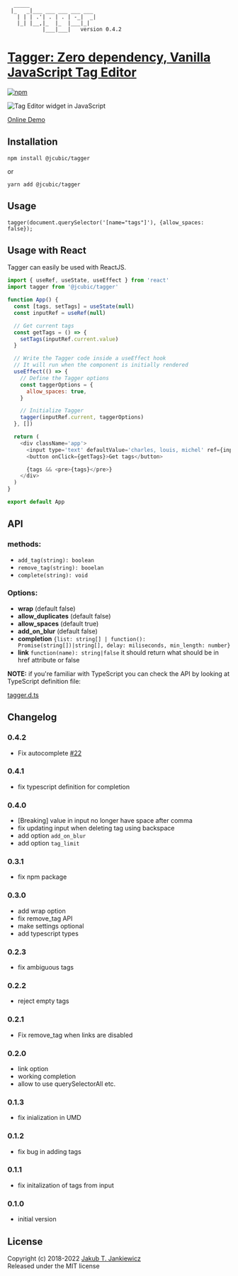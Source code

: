 ```
  _____
 |_   _|___ ___ ___ ___ ___
   | | | .'| . | . | -_|  _|
   |_| |__,|_  |_  |___|_|
           |___|___|   version 0.4.2
```
# [Tagger: Zero dependency, Vanilla JavaScript Tag Editor](https://github.com/jcubic/tagger)

[![npm](https://img.shields.io/badge/npm-0.4.2-blue.svg)](https://www.npmjs.com/package/@jcubic/tagger)

![Tag Editor widget in JavaScript](https://raw.githubusercontent.com/jcubic/tagger/master/screenshot.png)

[Online Demo](https://codepen.io/jcubic/pen/YbYpqO)

## Installation

```
npm install @jcubic/tagger
```

or

```
yarn add @jcubic/tagger
```

## Usage

```
tagger(document.querySelector('[name="tags"]'), {allow_spaces: false});
```

## Usage with React

Tagger can easily be used with ReactJS.

```javascript
import { useRef, useState, useEffect } from 'react'
import tagger from '@jcubic/tagger'

function App() {
  const [tags, setTags] = useState(null)
  const inputRef = useRef(null)

  // Get current tags
  const getTags = () => {
    setTags(inputRef.current.value)
  }

  // Write the Tagger code inside a useEffect hook
  // It will run when the component is initially rendered
  useEffect(() => {
    // Define the Tagger options
    const taggerOptions = {
      allow_spaces: true,
    }

    // Initialize Tagger
    tagger(inputRef.current, taggerOptions)
  }, [])

  return (
    <div className='app'>
      <input type='text' defaultValue='charles, louis, michel' ref={inputRef} />
      <button onClick={getTags}>Get tags</button>

      {tags && <pre>{tags}</pre>}
    </div>
  )
}

export default App
```

## API

### methods:

* `add_tag(string): boolean`
* `remove_tag(string): booelan`
* `complete(string): void`

### Options:

* **wrap** (default false)
* **allow_duplicates** (default false)
* **allow_spaces** (default true)
* **add_on_blur** (default false)
* **completion** `{list: string[] | function(): Promise(string[])|string[], delay: miliseconds, min_length: number}`
* **link** `function(name): string|false` it should return what should be in href attribute or false

**NOTE:** if you're familiar with TypeScript you can check the API by looking at
TypeScript definition file:

[tagger.d.ts](tagger.d.ts)

## Changelog
### 0.4.2
* Fix autocomplete [#22](https://github.com/jcubic/tagger/pull/22)
### 0.4.1
* fix typescript definition for completion
### 0.4.0
* [Breaking] value in input no longer have space after comma
* fix updating input when deleting tag using backspace
* add option `add_on_blur`
* add option `tag_limit`
### 0.3.1
* fix npm package
### 0.3.0
* add wrap option
* fix remove_tag API
* make settings optional
* add typescript types
### 0.2.3
* fix ambiguous tags
### 0.2.2
* reject empty tags
### 0.2.1
* Fix remove_tag when links are disabled
### 0.2.0
* link option
* working completion
* allow to use querySelectorAll etc.
### 0.1.3
* fix inialization in UMD
### 0.1.2
* fix bug in adding tags
### 0.1.1
* fix initalization of tags from input
### 0.1.0
* initial version

## License

Copyright (c) 2018-2022 [Jakub T. Jankiewicz](https://jcubic.pl/me)<br/>
Released under the MIT license

